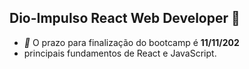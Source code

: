 ## Dio-Impulso React Web Developer :pushpin:



- ** O prazo para finalização do bootcamp é **11/11/202**
-  principais fundamentos de React e JavaScript. 

